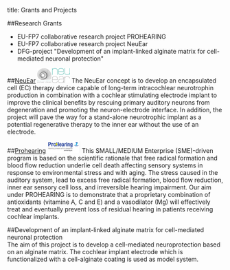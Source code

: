 title: Grants and Projects


##Research Grants

* EU-FP7 collaborative research project PROHEARING
* EU-FP7 collaborative research project NeuEar
* DFG-project "Development of an implant-linked alginate matrix for cell-mediated neuronal protection"    


##[NeuEar](http://www.neuear.eu) ![Logo NeuEar](neuearklein.jpg)
The NeuEar concept is to develop an encapsulated cell (EC) therapy device capable of long-term intracochlear neurotrophin production in combination with a cochlear stimulating electrode implant to improve the clinical benefits by rescuing primary auditory neurons from degeneration and promoting the neuron-electrode interface. In addition, the project will pave the way for a stand-alone neurotrophic implant as a potential regenerative therapy to the inner ear without the use of an electrode. 

##[Prohearing](http://www.prohearing.eu) ![Logo Prohearing](Prohearklein.jpg)
This SMALL/MEDIUM Enterprise (SME)-driven program is based on the scientific rationale that free radical formation and blood flow reduction underlie cell death affecting sensory systems in response to environmental stress and with aging. 
The stress caused in the auditory system, lead to excess free radical formation, blood flow reduction, inner ear sensory cell loss, and irreversible hearing impairment.
Our aim under PROHEARING is to demonstrate that a proprietary combination of antioxidants (vitamine A, C and E) and a 
vasodilator (Mg) will effectively treat and eventually prevent loss of residual hearing in patients receiving cochlear implants.

##Development of an implant-linked alginate matrix for cell-mediated neuronal protection  
The aim of this project is to develop a cell-mediated neuroprotection based on an alginate matrix. The cochlear implant electrode which is functionalized with a cell-alginate coating is used as model system.

